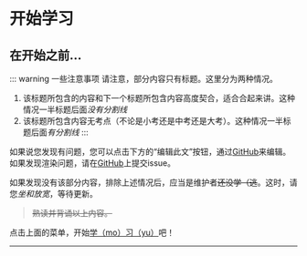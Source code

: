 # 开始学习

## 在开始之前…

::: warning 一些注意事项 请注意，部分内容只有标题。这里分为两种情况。
1. 该标题所包含的内容和下一个标题所包含内容高度契合，适合合起来讲。这种情况一半标题后面*没有分割线*
2. 该标题所包含内容无考点（不论是小考还是中考还是大考）。这种情况一半标题后面*有分割线* :::

如果说您发现有问题，您可以点击下方的“编辑此文”按钮，通过[GitHub](https://github.com/)来编辑。 如果发现渲染问题，请在[GitHub](https://github.com/7086cmd/politics-history-summary/issues/new)上提交issue。

如果发现没有该部分内容，排除上述情况后，应当是维护者~~还没学（逃~~。这时，请您*坐和放宽*，等待更新。

> ~~熟读并背诵以上内容。~~

点击上面的菜单，开始[学（mo）习（yu）](https://ys.mihoyo.com/main/)吧！

---
